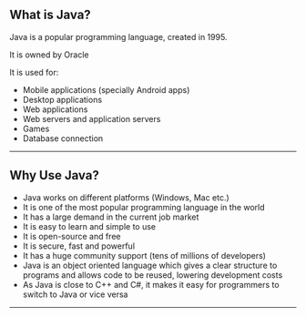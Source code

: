 ## What is Java?
Java is a popular programming language, created in 1995.

It is owned by Oracle

It is used for:

- Mobile applications (specially Android apps)
- Desktop applications
- Web applications
- Web servers and application servers
- Games
- Database connection

---
## Why Use Java?

- Java works on different platforms (Windows, Mac etc.)
- It is one of the most popular programming language in the world
- It has a large demand in the current job market
- It is easy to learn and simple to use
- It is open-source and free
- It is secure, fast and powerful
- It has a huge community support (tens of millions of developers)
- Java is an object oriented language which gives a clear structure to programs and allows code to be reused, lowering development costs
- As Java is close to C++ and C#, it makes it easy for programmers to switch to Java or vice versa

---
